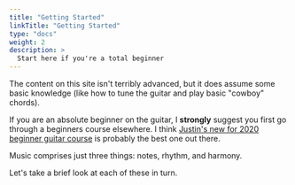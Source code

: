 ```yaml
---
title: "Getting Started"
linkTitle: "Getting Started"
type: "docs"
weight: 2
description: >
  Start here if you're a total beginner
---
```


The content on this site isn't terribly advanced, but it does assume some basic knowledge (like how to tune the guitar and play basic "cowboy" chords).

If you are an absolute beginner on the guitar, I **strongly** suggest you first go through a beginners course elsewhere. I think [Justin's new for 2020 beginner guitar course](https://www.justinguitar.com/categories/beginner-guitar-lessons-grade-1) is probably the best one out there.

Music comprises just three things: notes, rhythm, and harmony.

Let's take a brief look at each of these in turn.
